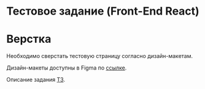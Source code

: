 # Тестовое задание (Front-End React)

# Верстка

Необходимо сверстать тестовую страницу согласно дизайн-макетам.

Дизайн-макеты доступны в Figma по [ссылке](https://www.figma.com/file/5dPAPZRin0lfmgrmvVkg8R/frontend-trial?node-id=0%3A2).

Описание задания [ТЗ](https://desert-whistle-f1b.notion.site/Front-End-React-1be6fa9a094d4e1c864beed5bf478d4e).
